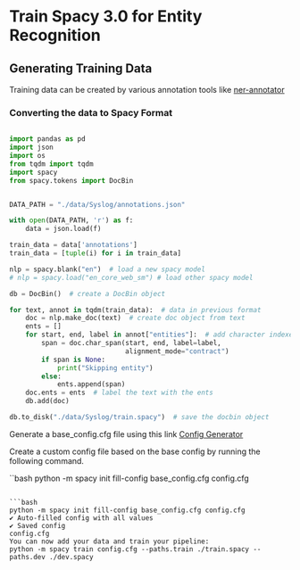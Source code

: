 # Train Spacy 3.0 for Entity Recognition

## Generating Training Data

Training data can be created by various annotation tools like [ner-annotator](https://tecoholic.github.io/ner-annotator/)

### Converting the data to Spacy Format

```python

import pandas as pd
import json
import os
from tqdm import tqdm
import spacy
from spacy.tokens import DocBin


DATA_PATH = "./data/Syslog/annotations.json"

with open(DATA_PATH, 'r') as f:
    data = json.load(f)

train_data = data['annotations']
train_data = [tuple(i) for i in train_data]

nlp = spacy.blank("en")  # load a new spacy model
# nlp = spacy.load("en_core_web_sm") # load other spacy model

db = DocBin()  # create a DocBin object

for text, annot in tqdm(train_data):  # data in previous format
    doc = nlp.make_doc(text)  # create doc object from text
    ents = []
    for start, end, label in annot["entities"]:  # add character indexes
        span = doc.char_span(start, end, label=label,
                             alignment_mode="contract")
        if span is None:
            print("Skipping entity")
        else:
            ents.append(span)
    doc.ents = ents  # label the text with the ents
    db.add(doc)

db.to_disk("./data/Syslog/train.spacy")  # save the docbin object

```

Generate a base_config.cfg file using this link [Config Generator](https://spacy.io/usage/training#config)

Create a custom config file based on the base config by running the following command.

``bash
python -m spacy init fill-config base_config.cfg config.cfg
```

```bash
python -m spacy init fill-config base_config.cfg config.cfg
✔ Auto-filled config with all values
✔ Saved config
config.cfg
You can now add your data and train your pipeline:
python -m spacy train config.cfg --paths.train ./train.spacy --paths.dev ./dev.spacy

```
